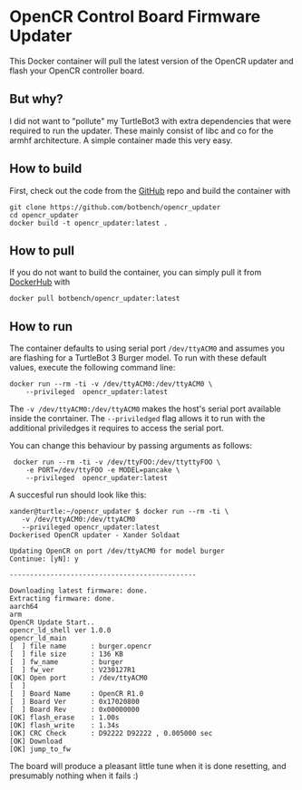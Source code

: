 # OpenCR Control Board Firmware Updater

This Docker container will pull the latest version of the OpenCR updater and flash your OpenCR controller board.

## But why?

I did not want to "pollute" my TurtleBot3 with extra dependencies that were required to run the updater. These mainly consist of libc and co for the armhf architecture. A simple container made this very easy.

## How to build

First, check out the code from the [GitHub](https://github.com/botbench/opencr_updater) repo and build the container with

```shell
git clone https://github.com/botbench/opencr_updater
cd opencr_updater
docker build -t opencr_updater:latest .
```

## How to pull

If you do not want to build the container, you can simply pull it from [DockerHub](https://hub.docker.com/repository/docker/botbench/opencr_updater) with

```shell
docker pull botbench/opencr_updater:latest
```

## How to run

The container defaults to using serial port `/dev/ttyACM0` and assumes you are flashing for a TurtleBot 3 Burger model. To run with these default values, execute the following command line:

```shell
docker run --rm -ti -v /dev/ttyACM0:/dev/ttyACM0 \
    --privileged  opencr_updater:latest
```

The `-v /dev/ttyACM0:/dev/ttyACM0` makes the host's serial port available inside the conrtainer. The `--priviledged` flag allows it to run with the additional priviledges it requires to access the serial port.

You can change this behaviour by passing arguments as follows:

```shell
 docker run --rm -ti -v /dev/ttyFOO:/dev/ttyttyFOO \
    -e PORT=/dev/ttyFOO -e MODEL=pancake \
    --privileged  opencr_updater:latest
 ```

 A succesful run should look like this:

 ```shell
xander@turtle:~/opencr_updater $ docker run --rm -ti \
    -v /dev/ttyACM0:/dev/ttyACM0 
    --privileged opencr_updater:latest
Dockerised OpenCR updater - Xander Soldaat

Updating OpenCR on port /dev/ttyACM0 for model burger
Continue: [yN]: y

----------------------------------------------

Downloading latest firmware: done.
Extracting firmware: done.
aarch64
arm
OpenCR Update Start..
opencr_ld_shell ver 1.0.0
opencr_ld_main
[  ] file name   	: burger.opencr
[  ] file size   	: 136 KB
[  ] fw_name     	: burger
[  ] fw_ver      	: V230127R1
[OK] Open port   	: /dev/ttyACM0
[  ]
[  ] Board Name  	: OpenCR R1.0
[  ] Board Ver   	: 0x17020800
[  ] Board Rev   	: 0x00000000
[OK] flash_erase 	: 1.00s
[OK] flash_write 	: 1.34s
[OK] CRC Check   	: D92222 D92222 , 0.005000 sec
[OK] Download
[OK] jump_to_fw
```

The board will produce a pleasant little tune when it is done resetting, and presumably nothing when it fails :)